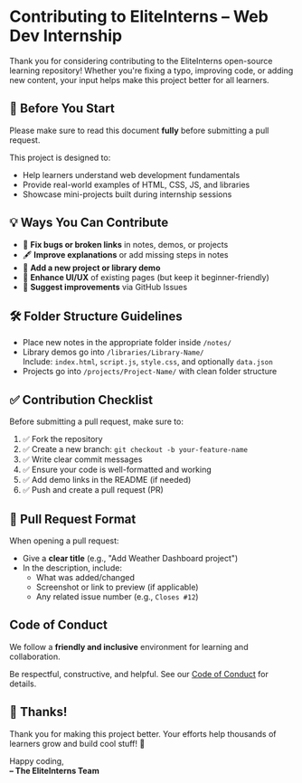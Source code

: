 # Contributing to EliteInterns – Web Dev Internship

Thank you for considering contributing to the EliteInterns open-source learning repository! Whether you're fixing a typo, improving code, or adding new content, your input helps make this project better for all learners.


## 📌 Before You Start

Please make sure to read this document **fully** before submitting a pull request.

This project is designed to:
- Help learners understand web development fundamentals
- Provide real-world examples of HTML, CSS, JS, and libraries
- Showcase mini-projects built during internship sessions


## 💡 Ways You Can Contribute

- 🔧 **Fix bugs or broken links** in notes, demos, or projects  
- 🖋 **Improve explanations** or add missing steps in notes  
- 🧱 **Add a new project or library demo**  
- 🎨 **Enhance UI/UX** of existing pages (but keep it beginner-friendly)  
- 📄 **Suggest improvements** via GitHub Issues


## 🛠 Folder Structure Guidelines

- Place new notes in the appropriate folder inside `/notes/`
- Library demos go into `/libraries/Library-Name/`  
  Include: `index.html`, `script.js`, `style.css`, and optionally `data.json`
- Projects go into `/projects/Project-Name/` with clean folder structure


## ✅ Contribution Checklist

Before submitting a pull request, make sure to:

1. ✅ Fork the repository  
2. ✅ Create a new branch: `git checkout -b your-feature-name`  
3. ✅ Write clear commit messages  
4. ✅ Ensure your code is well-formatted and working  
5. ✅ Add demo links in the README (if needed)  
6. ✅ Push and create a pull request (PR)


## 📄 Pull Request Format

When opening a pull request:

- Give a **clear title** (e.g., "Add Weather Dashboard project")
- In the description, include:
  - What was added/changed
  - Screenshot or link to preview (if applicable)
  - Any related issue number (e.g., `Closes #12`)


## Code of Conduct

We follow a **friendly and inclusive** environment for learning and collaboration.

Be respectful, constructive, and helpful. See our [Code of Conduct](CODE_OF_CONDUCT.md) for details.


## 🙌 Thanks!

Thank you for making this project better. Your efforts help thousands of learners grow and build cool stuff! 🚀

Happy coding,  
**– The EliteInterns Team**
